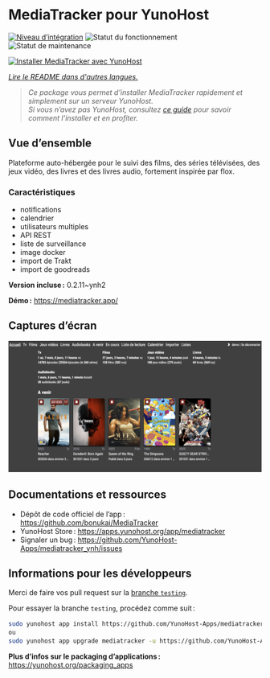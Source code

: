 <!--
Nota bene : ce README est automatiquement généré par <https://github.com/YunoHost/apps/tree/master/tools/readme_generator>
Il NE doit PAS être modifié à la main.
-->

# MediaTracker pour YunoHost

[![Niveau d’intégration](https://apps.yunohost.org/badge/integration/mediatracker)](https://ci-apps.yunohost.org/ci/apps/mediatracker/)
![Statut du fonctionnement](https://apps.yunohost.org/badge/state/mediatracker)
![Statut de maintenance](https://apps.yunohost.org/badge/maintained/mediatracker)

[![Installer MediaTracker avec YunoHost](https://install-app.yunohost.org/install-with-yunohost.svg)](https://install-app.yunohost.org/?app=mediatracker)

*[Lire le README dans d'autres langues.](./ALL_README.md)*

> *Ce package vous permet d’installer MediaTracker rapidement et simplement sur un serveur YunoHost.*  
> *Si vous n’avez pas YunoHost, consultez [ce guide](https://yunohost.org/install) pour savoir comment l’installer et en profiter.*

## Vue d’ensemble

Plateforme auto-hébergée pour le suivi des films, des séries télévisées, des jeux vidéo, des livres et des livres audio, fortement inspirée par flox.

### Caractéristiques

- notifications
- calendrier
- utilisateurs multiples
- API REST
- liste de surveillance
- image docker
- import de Trakt
- import de goodreads


**Version incluse :** 0.2.11~ynh2

**Démo :** <https://mediatracker.app/>

## Captures d’écran

![Capture d’écran de MediaTracker](./doc/screenshots/screenshot.png)

## Documentations et ressources

- Dépôt de code officiel de l’app : <https://github.com/bonukai/MediaTracker>
- YunoHost Store : <https://apps.yunohost.org/app/mediatracker>
- Signaler un bug : <https://github.com/YunoHost-Apps/mediatracker_ynh/issues>

## Informations pour les développeurs

Merci de faire vos pull request sur la [branche `testing`](https://github.com/YunoHost-Apps/mediatracker_ynh/tree/testing).

Pour essayer la branche `testing`, procédez comme suit :

```bash
sudo yunohost app install https://github.com/YunoHost-Apps/mediatracker_ynh/tree/testing --debug
ou
sudo yunohost app upgrade mediatracker -u https://github.com/YunoHost-Apps/mediatracker_ynh/tree/testing --debug
```

**Plus d’infos sur le packaging d’applications :** <https://yunohost.org/packaging_apps>

